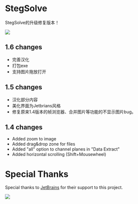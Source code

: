 # StegSolve

StegSolve的升级修复版本！

![](./img.png)

## 1.6 changes

- 完善汉化
- 打包exe
- 支持图片拖放打开

## 1.5 changes

- 汉化部分内容
- 美化界面为Jetbrians风格
- 修复原来1.4版本的帧浏览器、合并图片等功能的不显示图片bug。


## 1.4 changes

- Added zoom to image
- Added drag&drop zone for files
- Added "all" option to channel planes in "Data Extract"
- Added horizontal scrolling (Shift+Mousewheel)

# Special Thanks
Special thanks to [JetBrains](https://www.jetbrains.com) for their support to this project.

[![](https://raw.githubusercontent.com/ffffffff0x/BerylEnigma/master/assets/img/JetBrains.png)](https://www.jetbrains.com)
